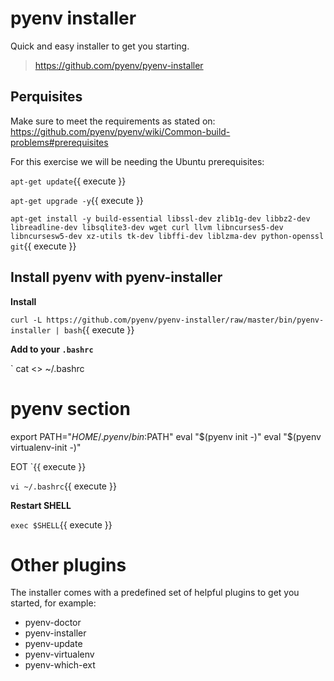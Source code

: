 # pyenv installer

Quick and easy installer to get you starting.

> https://github.com/pyenv/pyenv-installer

## Perquisites

Make sure to meet the requirements as stated on: https://github.com/pyenv/pyenv/wiki/Common-build-problems#prerequisites

For this exercise we will be needing the Ubuntu prerequisites:

`apt-get update`{{ execute }}

`apt-get upgrade -y`{{ execute }}

`apt-get install -y build-essential libssl-dev zlib1g-dev libbz2-dev libreadline-dev libsqlite3-dev wget curl llvm libncurses5-dev libncursesw5-dev xz-utils tk-dev libffi-dev liblzma-dev python-openssl git`{{ execute }}

## Install pyenv with pyenv-installer

**Install**

`curl -L https://github.com/pyenv/pyenv-installer/raw/master/bin/pyenv-installer | bash`{{ execute }}

**Add to your `.bashrc`**

`
cat <<EOT >> ~/.bashrc
# pyenv section

export PATH="$HOME/.pyenv/bin:$PATH"
eval "$(pyenv init -)"
eval "$(pyenv virtualenv-init -)"

EOT
`{{ execute }}

`vi ~/.bashrc`{{ execute }}

**Restart SHELL**

`exec $SHELL`{{ execute }}

# Other plugins

The installer comes with a predefined set of helpful plugins to get you started, for example:

- pyenv-doctor
- pyenv-installer
- pyenv-update
- pyenv-virtualenv
- pyenv-which-ext
